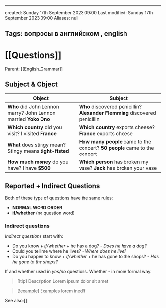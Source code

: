 

---
created: Sunday 17th September 2023 09:00
Last modified: Sunday 17th September 2023 09:00
Aliases: null

Tags: вопросы в английском ,  english
---

# [[Questions]]

Parent: [[English_Grammar]]

## Subject & Object

 | Object                                                          | Subject                                                                     |
 | --------------------------------------------------------------- | --------------------------------------------------------------------------- |
 | **Who** did John Lennon marry? John Lennon married **Yoko Ono** | **Who** discovered penicillin? **Alexander Flemming** discovered penicillin |
 | **Which country** did you visit?  I visited **France**          | **Which country** exports cheese? **France** exports cheese                 |
 | **What** does stingy mean? Stingy means **tight-fisted**            | **How many people** came to the concert? **50 people** came to the concert  |
 | **How much money** do you have? I have **$500**                     | **Which person** has broken my vase? **Jack** has broken your vase                                                                            |


## Reported + Indirect Questions 

Both of these type of questions have the same rules:
- **NORMAL WORD ORDER**
- **if/whether** (no question word)
### Indirect questions

*Indirect questions* start with:

- Do you know + *if/whether* + he has a dog? - *Does he have a dog?*
- Could you tell me  where he lives? - *Where does he live?*
- Do you happen to know + *if/whether* + he has gone to the shops? - *Has he gone to the shops?*

If and whether used in *yes/no* questions. Whether - in more formal way.



> [!tip] Description
> Lorem ipsum dolor sit amet

>[!example] Examples
>lorem inedff


See also:[]